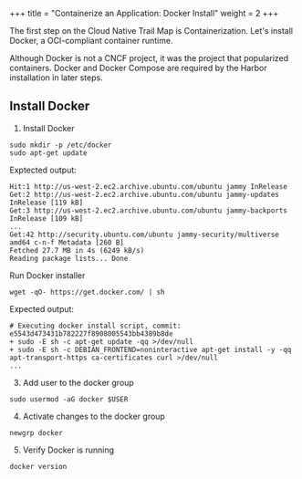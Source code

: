 +++
title = "Containerize an Application: Docker Install"
weight = 2
+++

The first step on the Cloud Native Trail Map is Containerization. Let's install Docker, a OCI-compliant container runtime.

Although Docker is not a CNCF project, it was the project that popularized containers. Docker and Docker Compose are required by the Harbor installation in later steps.

## Install Docker

1. Install Docker

```ctr:harbor
sudo mkdir -p /etc/docker
sudo apt-get update
```

Exptected output:
```shell
Hit:1 http://us-west-2.ec2.archive.ubuntu.com/ubuntu jammy InRelease
Get:2 http://us-west-2.ec2.archive.ubuntu.com/ubuntu jammy-updates InRelease [119 kB]
Get:3 http://us-west-2.ec2.archive.ubuntu.com/ubuntu jammy-backports InRelease [109 kB]
...
Get:42 http://security.ubuntu.com/ubuntu jammy-security/multiverse amd64 c-n-f Metadata [260 B]
Fetched 27.7 MB in 4s (6249 kB/s)               
Reading package lists... Done
```

Run Docker installer
```ctr:harbor
wget -qO- https://get.docker.com/ | sh
```

Expected output:
```shell
# Executing docker install script, commit: e5543d473431b782227f8908005543bb4389b8de
+ sudo -E sh -c apt-get update -qq >/dev/null
+ sudo -E sh -c DEBIAN_FRONTEND=noninteractive apt-get install -y -qq apt-transport-https ca-certificates curl >/dev/null
...
```

3. Add user to the docker group

```ctr:harbor
sudo usermod -aG docker $USER
```

4. Activate changes to the docker group

```ctr:harbor
newgrp docker
```

5. Verify Docker is running
```ctr:harbor
docker version
```

